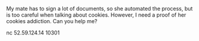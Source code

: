 My mate has to sign a lot of documents, so she automated the process, but is too careful when talking about cookies. However, I need a proof of her cookies addiction. Can you help me?

nc 52.59.124.14 10301